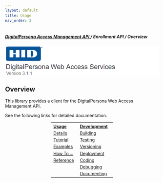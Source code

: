 ```yaml
---
layout: default
title: Usage
nav_order: 2
---
```

##### [DigitalPersona Access Management API ](https://lenhodgeman.github.io/digitalpersona-access-management-api/)/ Enrollment API / Overview  
![](docs/assets/HID-DPAM-svcs.png)  

## Overview

This library provides a client for the DigitalPersona Web Access Management API.

See the following links for detailed documentation.

<table style="width:40%;margin-left:auto;margin-right:auto;">
  <tr>
    <th style="width:20%" ALIGN="left"><A HREF="docs/usage/index.md">Usage</A></th>
    <th style="width:35%" ALIGN="left"><A HREF="docs/development/index.md">Development</A></th>
  </tr>
  <tr>
  <td valign="top" ><A HREF="docs/usage/details.md">Details</A></td>
  <td><A HREF="docs/development/building.md">Building</A></td>
  </tr>
  <tr>
    <td valign="top"><A HREF="docs/usage/tutorial.md">Tutorial</A></td>
    <td valign="top"><A HREF="docs/development/testing.md">Testing</A></td>
  <tr>
    <td valign="top"><A HREF="docs/usage/examples.md">Examples</A></td>
    <td valign="top"><A HREF="docs/development/versioning.md">Versioning</A></td>
  <tr>
    <td valign="top"><A HREF="docs/usage/how-to.md">How To ...</A></td>
    <td valign="top"><A HREF="docs/deploy/deployment.md">Deployment</A></td>
  </tr>
  <tr>
    <td valign="top"><A HREF="docs/usage/reference.md">Reference</A></td>
    <td valign="top"><A HREF="docs/deploy/coding.md">Coding</A></td>
  </tr>  
  <tr>
    <td valign="top">&nbsp;</td>
    <td valign="top"><A HREF="docs/deploy/debugging.md">Debugging</A></td>
  <tr>
    <td valign="top">&nbsp;</td>
    <td valign="top"><A HREF="docs/deploy/documenting.md">Documenting</A></td>
  </tr>        
</table>
